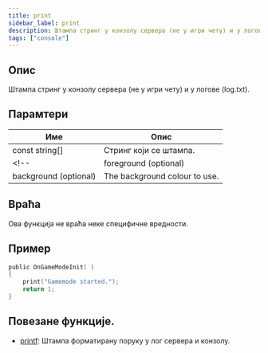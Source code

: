 ```yaml
---
title: print
sidebar_label: print
description: Штампа стринг у конзолу сервера (не у игри чету) и у логове (log.txt).
tags: ["console"]
---
```


<LowercaseNoteSR />

## Опис

Штампа стринг у конзолу сервера (не у игри чету) и у логове (log.txt).

## Парамтери

| Име                   | Опис                          |
| --------------------- | ----------------------------- |
| const string[]        | Стринг који се штампа.        |
<!-- | foreground (optional) | The foreground colour to use. |
| background (optional) | The background colour to use. | -->

## Враћа

Ова функција не враћа неке специфичне вредности.

<!--:::tip

Kada je boja ostavljena na -1, koriste ste default boje konzole servera.

:::

:::tip

Na vecini sistema se mogu koristiti sledeci kodovi za boje: crna (0), crvena (1), zelena (2), zuta (3), plava (4), ljubicasta (5), svetlo-plava (6) i bela (7).

:::

:::tip

Vecina sistema takodje podrzava svetlije/tamnije boje od ovih boja. Za highlight teksta se mogu koristiti sledece: regular (0) i svetla/tamna (1).

:::-->

## Пример

```c
public OnGameModeInit( )
{
    print("Gamemode started.");
    return 1;
}
```

## Повезане функције.

- [printf](printf.md): Штампа форматирану поруку у лог сервера и конзолу.

